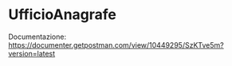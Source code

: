 # UfficioAnagrafe

Documentazione: https://documenter.getpostman.com/view/10449295/SzKTve5m?version=latest
